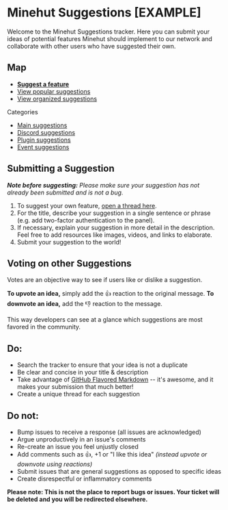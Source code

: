 # Minehut Suggestions [EXAMPLE]

Welcome to the Minehut Suggestions tracker. Here you can submit your ideas of potential features Minehut should implement to our network and collaborate with other users who have suggested their own.

## Map

* [**Suggest a feature**](https://github.com/minehutmc/suggestions/issues/new)
* [View popular suggestions](https://github.com/minehutmc/suggestions/issues?q=is%3Aissue+is%3Aopen+sort%3Areactions-%2B1-desc)
* [View organized suggestions](https://github.com/minehutmc/Suggestions/projects/1?fullscreen=true)

Categories

* [Main suggestions](https://github.com/minehutmc/suggestions/issues?q=is%3Aopen+is%3Aissue+label%3Afeature)
* [Discord suggestions](https://github.com/minehutmc/suggestions/issues?utf8=%E2%9C%93&q=is%3Aopen+is%3Aissue+label%3Adiscord)
* [Plugin suggestions](https://github.com/minehutmc/suggestions/issues?utf8=%E2%9C%93&q=is%3Aopen+is%3Aissue+label%3Aplugin+)
* [Event suggestions](https://github.com/minehutmc/suggestions/issues?q=is%3Aopen+is%3Aissue+label%3Aevents)

## Submitting a Suggestion

***Note before suggesting:*** *Please make sure your suggestion has not already been submitted and is not a bug.*

1. To suggest your own feature, [open a thread here](https://github.com/minehutmc/suggestions/issues/new). 
2. For the title, describe your suggestion in a single sentence or phrase (e.g. add two-factor authentication to the panel). 
3. If necessary, explain your suggestion in more detail in the description. Feel free to add resources like images, videos, and links to elaborate.
4. Submit your suggestion to the world!

## Voting on other Suggestions

Votes are an objective way to see if users like or dislike a suggestion.

**To upvote an idea,** simply add the 👍 reaction to the original message. 
**To downvote an idea,** add the 👎 reaction to the message. 

This way developers can see at a glance which suggestions are most favored in the community.

## Do:

* Search the tracker to ensure that your idea is not a duplicate
* Be clear and concise in your title & description
* Take advantage of [GitHub Flavored Markdown](https://guides.github.com/features/mastering-markdown/) -- it's awesome, and it makes your submission that much better!
* Create a unique thread for each suggestion

## Do not:

* Bump issues to receive a response (all issues are acknowledged)
* Argue unproductively in an issue's comments
* Re-create an issue you feel unjustly closed
* Add comments such as 👍, +1 or "I like this idea" *(instead upvote or downvote using reactions)*
* Submit issues that are general suggestions as opposed to specific ideas
* Create disrespectful or inflammatory comments

**Please note: This is not the place to report bugs or issues. Your ticket will be deleted and you will be redirected elsewhere.**
